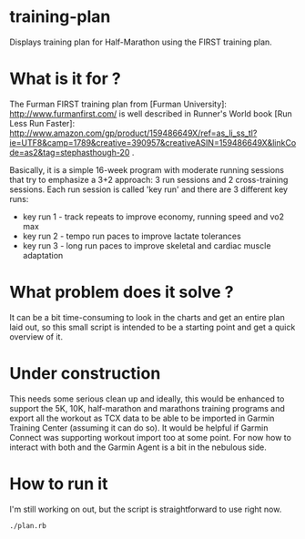 training-plan
=============

Displays training plan for Half-Marathon using the FIRST training plan.

# What is it for ?
The Furman FIRST training plan from [Furman University]: http://www.furmanfirst.com/ is well described in 
Runner's World book [Run Less Run Faster]: http://www.amazon.com/gp/product/159486649X/ref=as_li_ss_tl?ie=UTF8&camp=1789&creative=390957&creativeASIN=159486649X&linkCode=as2&tag=stephasthough-20 .

Basically, it is a simple 16-week program with moderate running sessions that try to emphasize a 3+2 approach: 3 run sessions and 2 cross-training sessions. Each run session is called 'key run' and there are 3 different key runs:
* key run 1 - track repeats to improve economy, running speed and vo2 max
* key run 2 - tempo run paces to improve lactate tolerances
* key run 3 - long run paces to improve skeletal and cardiac muscle adaptation


# What problem does it solve ?
It can be a bit time-consuming to look in the charts and get an entire plan laid out, so
this small script is intended to be a starting point and get a quick overview of it.

# Under construction
This needs some serious clean up and ideally, this would be enhanced to support the 5K, 10K, half-marathon and marathons training programs and export all the workout as TCX data to be able to be imported in Garmin Training Center (assuming it can do so). It would be helpful if Garmin Connect
was supporting workout import too at some point. For now how to interact with both and the Garmin Agent is a bit in the nebulous side.


# How to run it
I'm still working on out, but the script is straightforward to use right now.

    ./plan.rb 
